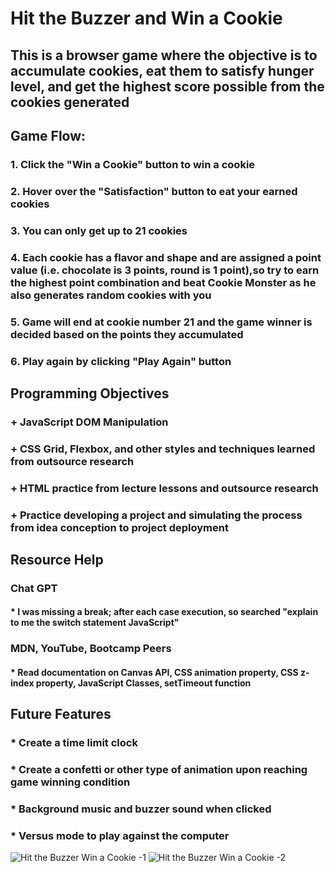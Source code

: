 # Hit the Buzzer and Win a Cookie
## This is a browser game where the objective is to accumulate cookies, eat them to satisfy hunger level, and get the highest score possible from the cookies generated
##   Game Flow: 
###    1. Click the "Win a Cookie" button to win a cookie
###    2. Hover over the "Satisfaction" button to eat your earned cookies
###    3. You can only get up to 21 cookies
###    4. Each cookie has a flavor and shape and are assigned a point value (i.e. chocolate is 3 points, round is 1 point),so try to earn the highest point combination and beat Cookie Monster as he also generates random cookies with you
###    5. Game will end at cookie number 21 and the game winner is decided based on the points they accumulated
###    6. Play again by clicking "Play Again" button
##   Programming Objectives
###   + JavaScript DOM Manipulation
###   + CSS Grid, Flexbox, and other styles and techniques learned from outsource research
###   + HTML practice from lecture lessons and outsource research
###   + Practice developing a project and simulating the process from idea conception to project deployment
## Resource Help
### Chat GPT
#### * I was missing a break; after each case execution, so searched "explain to me the switch statement JavaScript"
### MDN, YouTube, Bootcamp Peers
#### * Read documentation on Canvas API, CSS animation property, CSS z-index property, JavaScript Classes, setTimeout function
## Future Features
### * Create a time limit clock
### * Create a confetti or other type of animation upon reaching game winning condition
### * Background music and buzzer sound when clicked
### * Versus mode to play against the computer 

![Hit the Buzzer Win a Cookie -1](https://github.com/chrisjimenez10/hit-the-buzzer-win-a-cookie-game/assets/151977901/6e353ba3-7523-47f7-9bb9-36a5c369f61d)
![Hit the Buzzer Win a Cookie -2](https://github.com/chrisjimenez10/hit-the-buzzer-win-a-cookie-game/assets/151977901/fc609070-2ffe-4459-ba32-7cdd9dc38e06)

